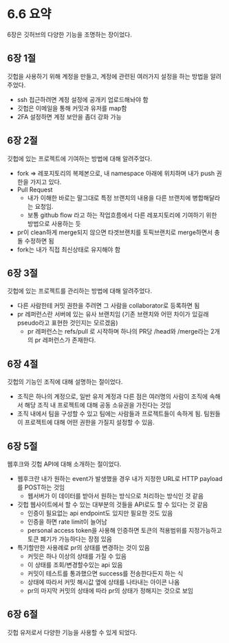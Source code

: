 # 6.6 요약
6장은 깃허브의 다양한 기능을 조명하는 장이었다.

## 6장 1절
깃헙을 사용하기 위해 계정을 만들고, 계정에 관련된 여러가지 설정을 하는 방법을 알려주었다.

- ssh 접근하려면 계정 설정에 공개키 업로드해놔야 함
- 깃헙은 이메일을 통해 커밋과 유저를 map함
- 2FA 설정하면 계정 보안을 좀더 강화 가능

## 6장 2절
깃헙에 있는 프로젝트에 기여하는 방법에 대해 알려주었다.

- fork => 레포지토리의 복제본으로, 내 namespace 아래에 위치하며 내가 push 권한을 가지고 있다.
- Pull Request
   - 내가 이해한 바로는 말그대로 특정 브랜치의 내용을 다른 브랜치에 병합해달라는 요청임.
   - 보통 github flow 라고 하는 작업흐름에서 다른 레포지토리에 기여하기 위한 방법으로 사용하는 듯
- pr이 clean하게 merge되지 않으면 타겟브랜치를 토픽브랜치로 merge하면서 충돌 수정하면 됨
- fork는 내가 직접 최신상태로 유지해야 함

## 6장 3절
깃헙에 있는 프로젝트를 관리하는 방법에 대해 알려주었다.

- 다른 사람한테 커밋 권한을 주려면 그 사람을 collaborator로 등록하면 됨
- pr 레퍼런스란 서버에 있는 유사 브랜치임 (기존 브랜치와 어떤 차이가 있길래 pseudo라고 표현한 것인지는 모르겠음)
   - pr 레퍼런스는 refs/pull 로 시작하며 하나의 PR당 /head와 /merge라는 2개의 pr 레퍼런스가 존재한다.

## 6장 4절
깃헙의 기능인 조직에 대해 설명하는 절이었다.

- 조직은 하나의 계정으로, 일반 유저 계정과 다른 점은 여러명의 사람이 조직에 속해서 해당 조직 내 프로젝트에 대해 공동 소유권을 가진다는 것임
- 조직 내에서 팀을 구성할 수 있고 팀에는 사람들과 프로젝트들이 속하게 됨. 팀원들이 프로젝트에 대해 어떤 권한을 가질지 설정할 수 있음.

## 6장 5절
웹후크와 깃헙 API에 대해 소개하는 절이었다.

- 웹후크란 내가 원하는 event가 발생했을 경우 내가 지정한 URL로 HTTP payload를 POST하는 것임
   - 웹서버가 이 데이터를 받아서 원하는 방식으로 처리하는 방식인 것 같음
- 깃헙 웹사이트에서 할 수 있는 대부분의 것들을 API로도 할 수 있다는 것 같음
   - 인증이 필요없는 api endpoint도 있지만 필요한 것도 있음
   - 인증을 하면 rate limit이 늘어남
   - personal access token을 사용해 인증하면 토큰의 적용범위를 지정가능하고 토큰 폐기가 가능하다는 장점 있음
- 특기할만한 사용례로 pr의 상태를 변경하는 것이 있음
   - 커밋은 하나 이상의 상태를 가질 수 있음
   - 이 상태를 조회/변경할수있는 api 있음
   - 커밋이 테스트를 통과했으면 success를 전송한다든지 하는 식
   - 상태에 따라서 커밋 해시값 옆에 상태를 나타내는 아이콘 나옴
   - pr의 마지막 커밋의 상태에 따라 pr의 상태가 정해지는 것으로 보임

## 6장 6절
깃헙 유저로서 다양한 기능을 사용할 수 있게 되었다.